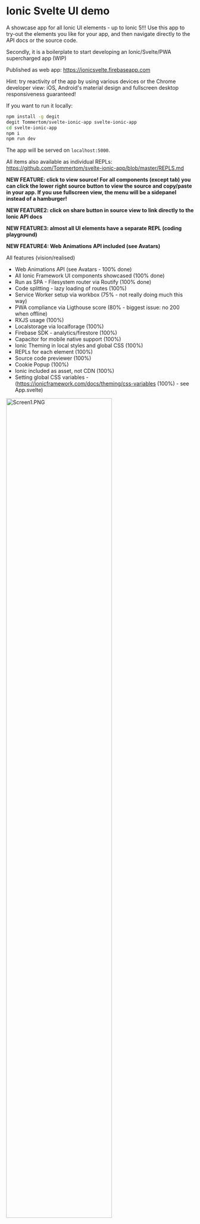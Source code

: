 # Ionic Svelte UI demo
A showcase app for all Ionic UI elements - up to Ionic 5!!! Use this app to try-out the elements you like for your app, and then navigate directly to the API docs or the source code.

Secondly, it is a boilerplate to start developing an Ionic/Svelte/PWA supercharged app (WIP) 

Published as web app: https://ionicsvelte.firebaseapp.com

Hint: try reactivity of the app by using various devices or the Chrome developer view: iOS, Android's material design and fullscreen desktop responsiveness guaranteed!

If you want to run it locally:

```bash
npm install -g degit
degit Tommertom/svelte-ionic-app svelte-ionic-app
cd svelte-ionic-app
npm i
npm run dev
```

The app will be served on `localhost:5000`.

All items also available as individual REPLs: https://github.com/Tommertom/svelte-ionic-app/blob/master/REPLS.md

**NEW FEATURE: click to view source! For all components (except tab) you can click the lower right source button to view the source and copy/paste in your app. If you use fullscreen view, the menu will be a sidepanel instead of a hamburger!**

**NEW FEATURE2: click on share button in source view to link directly to the Ionic API docs**

**NEW FEATURE3: almost all UI elements have a separate REPL (coding playground)**

**NEW FEATURE4: Web Animations API included (see Avatars)**

All features (vision/realised) 
- Web Animations API (see Avatars - 100% done)
- All Ionic Framework UI components showcased (100% done)
- Run as SPA - Filesystem router via Routify (100% done)
- Code splitting - lazy loading of routes (100%)
- Service Worker setup via workbox (75% - not really doing much this way) 
- PWA compliance via Ligthouse score (80% - biggest issue: no 200 when offline)
- RXJS usage (100%)
- Localstorage via localforage (100%)
- Firebase SDK - analytics/firestore (100%)
- Capacitor for mobile native support (100%)
- Ionic Theming in local styles and global CSS (100%)
- REPLs for each element (100%)
- Source code previewer (100%)
- Cookie Popup (100%)
- Ionic included as asset, not CDN (100%)
- Setting global CSS variables - (https://ionicframework.com/docs/theming/css-variables (100%) - see App.svelte)

<img alt="Screen1.PNG" src="https://raw.githubusercontent.com/Tommertom/svelte-ionic-app/master/doc/Screen1.PNG" width="75%" >

And the source view with copy feature and you can select text with the mouse:
<img alt="Screen2.PNG" src="https://raw.githubusercontent.com/Tommertom/svelte-ionic-app/master/doc/Screen2.PNG" width="75%" >

Do you like this work? Please star this project! 

# Known issues

## REPLs are Ionic 4
The REPLs are Ionic 4. I think they still sufficiently serve purpose to play around with the UI, so for now I won't bother too much updating them.

## ion-back-button does not show
Ion Back Button does not appear in the app. Neither in a REPL. Made a custom version.

## Altdetails is not taking the route argument
Needing some debugging - A NAV in the TAB is not working properly

## Capacitor Clipboard on iOS does not copy
Copy of sourcecode on iOS does not seem to work.

## Pane integration is WIP
Pane needs ion-content  to be set to `scroll-y:false` to avoid strange UI on some devices.

## PWA no 200 when offline
This is something that requires a bit more work on my end - finding the right toolbox to do 200 when offline and at the same time a developer friendly implementation for changes. Probably it exists already, but just need to research a bit more.

## Navigation through href isn't as pretty 
In Cards there is a link that navigates away from the current page. It does not nicely replace the page, as it fully reloads. That is not very nice if you ask me, so you have to use a `navigate` method instead of href. That is a bit unfortunate if you ask me (from SEO perspective - correct?)

# Remarks while working on Ionic - Svelte integration

## Setting properties for Ionic Elements
If you want to set properties for Ionic elements, you need to use the `attribute` as defined in the docs. Example:
- not ok: `<ion-content scrollX="true">...</ion-content>`
- ok: `<ion-content scroll-x="true>...</ion-content>`

## Nav needs customElement
Not necessarily an issue, but still a bit undesireable to make a custom element to be using a IonNav (as in `<ion-nav root="my-element">`). Therefore made IonNav.svelte to handle this and developers can include svelte component instead of manually registering a customElement.

## IonTabs selected Tab 
I raised an issue @ Ionic for selected-tab not selecting te default tab as per Ionic's documentation. https://github.com/ionic-team/ionic/issues/20060

## IonNav does not work in tabs
This seems to be related to the ionic router that is not working for me.  IonPage.svelte could be a replacement for a flyin type of animation.

## Want local install of Ionic lib?
Local install:
    <script type="module" src='/assets/libs/@ionic/core/dist/ionic/ionic.js'></script>
    <link rel="stylesheet" href="/assets/libs/@ionic/core/css/ionic.bundle.css" />


# Todo's
A number of todo's:
- fix IonTab
- ~~fix Ionic Menu close, go through all components and fix some messages~~
- ~~research some of the warnings after Ionic 5 migration~~
- ~~Ionic 5 add-ons not present in Ionic 4 (to figure out which ones)~~
- ~~UI elements missing: VirtualScroll skipped~~
- ~~add the popoover and other controller related items~~
- ~~try the css styling as per documentation (theming)~~
- ~~look at awesome rollup and add typescript -~~ not mature enough!!
- ~~fix rollup copy of files in assets folder~~
- ~~do some binding on inputs and other interactive elements~~
- ~~ionicons for menu - colors and other names~~
- ~~ionicons part has some unknown icons, make larger~~
- make it a better PWA - need to work on the service worker - https://developers.google.com/web/tools/workbox/guides/get-started
- ~~better names for controller API?~~
- ~~NAV over tab~~
- ~~make it more sveltish (code, store, bindings, animations)~~
- ~~publish on firebase hosting~~
- ~~try some cordova/ionic native - no web features I need~~
- ~~singleton classes https://alligator.io/js/js-singletons/~~
- ~~place routes in better place (pages folder probably, to avoid repeating /../)~~
- ~~consider Contexts for exposing controllers~~
- ~~split pane~~
- searchbox in ionicons
- add non Ionic elements to complete UI: 
    - chat ui
    - ~~Stimeline~~S
    - accordeon
    - ~~pane~~ 
- ~~SSR~~
- ~~to docs link https://ionicframework.com/docs/api/input~~
- https://css-tricks.com/what-i-like-about-writing-styles-with-svelte/
- https://github.com/pngwn/prism-svelte or something else that works
- ~~REPLs~~
- ~~change router? https://github.com/qutran/swheel, https://github.com/jorgegorka/svelte-router/blob/master/README.md~~
- source code formatter in HTML
- Font Awesome icons
- ~~Web Animations API trial - see Avatars~~
- replace manual route filter with ignore option
- ~~Sseek ways to include in rollup bundler instead of script include~~S
- ~~SIonic 5 migration - once it is fully released - already some breaking changes~~S

